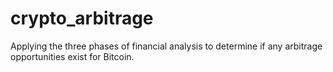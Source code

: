 # crypto_arbitrage
Applying the three phases of financial analysis to determine if any arbitrage opportunities exist for Bitcoin.
